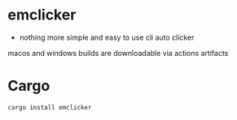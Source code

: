 # emclicker
- nothing more simple and easy to use cli auto clicker

macos and windows builds are downloadable via actions artifacts

# Cargo
```shell
cargo install emclicker
```

